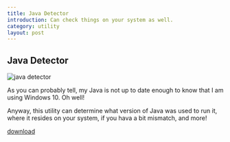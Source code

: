 ```yaml
---
title: Java Detector
introduction: Can check things on your system as well.
category: utility
layout: post
---
```


## Java Detector

![java detector](https://i.imgur.com/cGVuiUH.png "In Action")

As you can probably tell, my Java is not up to date enough to know that I am using Windows 10. Oh well!

Anyway, this utility can determine what version of Java was used to run it, where it resides on your system, if you hava a bit mismatch, and more!

[download](https://herobrine2nether.github.io/download/?db=ehq1iq9y3q8lbfq/Java_Detector_1.jar "Download")
